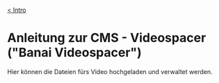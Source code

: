 [&lt; Intro](./wp-admin)

# Anleitung zur CMS - Videospacer ("Banai Videospacer")

Hier können die Dateien fürs Video hochgeladen und verwaltet werden.




